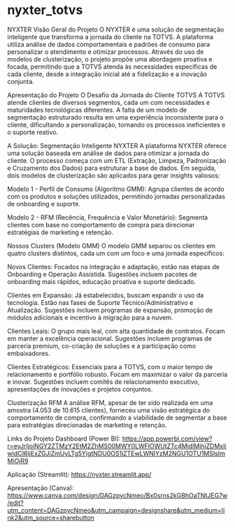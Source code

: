 # nyxter_totvs

NYXTER
Visão Geral do Projeto
O NYXTER é uma solução de segmentação inteligente que transforma a jornada do cliente na TOTVS. A plataforma utiliza análise de dados comportamentais e padrões de consumo para personalizar o atendimento e otimizar processos. Através do uso de modelos de clusterização, o projeto propõe uma abordagem proativa e focada, permitindo que a TOTVS atenda às necessidades específicas de cada cliente, desde a integração inicial até a fidelização e a inovação conjunta.

Apresentação do Projeto
O Desafio da Jornada do Cliente TOTVS
A TOTVS atende clientes de diversos segmentos, cada um com necessidades e maturidades tecnológicas diferentes. A falta de um modelo de segmentação estruturado resulta em uma experiência inconsistente para o cliente, dificultando a personalização, tornando os processos ineficientes e o suporte reativo.

A Solução: Segmentação Inteligente NYXTER
A plataforma NYXTER oferece uma solução baseada em análise de dados para otimizar a jornada do cliente. O processo começa com um ETL (Extração, Limpeza, Padronização e Cruzamento dos Dados) para estruturar a base de dados. Em seguida, dois modelos de clusterização são aplicados para gerar insights valiosos:

Modelo 1 - Perfil de Consumo (Algoritmo GMM): Agrupa clientes de acordo com os produtos e soluções utilizados, permitindo jornadas personalizadas de onboarding e suporte.

Modelo 2 - RFM (Recência, Frequência e Valor Monetário): Segmenta clientes com base no comportamento de compra para direcionar estratégias de marketing e retenção.

Nossos Clusters (Modelo GMM)
O modelo GMM separou os clientes em quatro clusters distintos, cada um com um foco e uma jornada específicos:

Novos Clientes: Focados na integração e adaptação, estão nas etapas de Onboarding e Operação Assistida. Sugestões incluem pacotes de onboarding mais rápidos, educação proativa e suporte dedicado.

Clientes em Expansão: Já estabelecidos, buscam expandir o uso da tecnologia. Estão nas fases de Suporte Técnico/Administrativo e Atualização. Sugestões incluem programas de expansão, promoção de módulos adicionais e incentivo à migração para a nuvem.

Clientes Leais: O grupo mais leal, com alta quantidade de contratos. Focam em manter a excelência operacional. Sugestões incluem programas de parceria premium, co-criação de soluções e a participação como embaixadores.

Clientes Estratégicos: Essenciais para a TOTVS, com o maior tempo de relacionamento e portfólio robusto. Focam em maximizar o valor da parceria e inovar. Sugestões incluem comitês de relacionamento executivo, apresentações de inovações e projetos conjuntos.

Clusterização RFM
A análise RFM, apesar de ter sido realizada em uma amostra (4.053 de 10.615 clientes), forneceu uma visão estratégica do comportamento de compra, confirmando a viabilidade de segmentar a base para estratégias direcionadas de marketing e retenção.

Links do Projeto
Dashboard (Power BI):
https://app.powerbi.com/view?r=eyJrIjoiNGY2ZTMzY2EtM2ZhMS00MWY0LWFlOWUtZTc4MjdlMjhjZDMxIiwidCI6IjExZGJiZmUyLTg5YjgtNDU0OS1iZTEwLWNlYzM2NGU1OTU1MSIsImMiOjR9

Aplicação (Streamlit):
https://nyxter.streamlit.app/

Apresentação (Canva):
https://www.canva.com/design/DAGzpycNmeo/Bx0srns2kGBhOaTNtJEG7w/edit?utm_content=DAGzpycNmeo&utm_campaign=designshare&utm_medium=link2&utm_source=sharebutton
